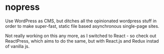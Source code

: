 # nopress
Use WordPress as CMS, but ditches all the opinionated wordpress stuff in order to make super-fast, static file based asynchronous single-page sites.

Not really working on this any more, as I switched to React - so check out ReactPress, which aims to do the same, but with React.js and Redux instad of vanilla js.
